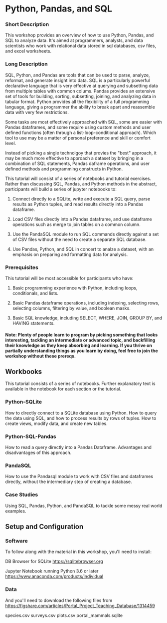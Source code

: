 # Python, Pandas, and SQL

### Short Description

This workshop provides an overview of how to use Python, Pandas, and SQL to analyze data. It's aimed at programmers, analysts,
and data scientists who work with relational data stored in sql databases, csv files, and excel worksheets. 

### Long Description

SQL, Python, and Pandas are tools that can be used to parse, analyze, reformat, and generate insight into data. SQL is a particularly powerful declarative language that is very effective at querying and subsetting data from multiple tables with common colums. Pandas provides an extensive set of tools for building, sorting, subsetting, joining, and analyzing data in tabular format. Python provides all the flexibility of a full programming language, giving a programmer the ability to break apart and reassemble data with very few restrictions. 

Some tasks are most effectively approached with SQL, some are easier with Pandas dataframes, and some require using custom methods and user defined functions (often through a list-loop-conditional approach). Which tool to use may be a matter of personal preference and skill or comfort level. 

Instead of picking a single technolgoy that provies the "best" approach, it may be much more effective to approach a dataset by bringing in a combination of SQL statements, Pandas daframe operations, and user defined methods and programming constructs in Python.

This tutorial will consist of a series of notebooks and tutorial exercises. Rather than discussing SQL, Pandas, and Python methods in the abstract, participants will build a series of jupyter notebooks to:

1. Connect directly to a SQLite, write and execute a SQL query, parse results as Python tuples, and read results directly into a Pandas dataframe.

2. Load CSV files directly into a Pandas dataframe, and use dataframe operations such as merge to join tables on a common column.

3. Use the PandaSQL module to run SQL commands directly against a set of CSV files without the need to create a separate SQL database.

4. Use Pandas, Python, and SQL in concert to analze a dataset, with an emphasis on preparing and formatting data for analysis.

### Prerequisites

This tutorial will be most accessible for participants who have:

1. Basic programming experience with Python, including loops, conditionals, and lists. 

2. Basic Pandas dataframe operations, including indexing, selecting rows, selecting columns, filtering by value, and boolean masks. 

3. Basic SQL knowledge, including SELECT, WHERE, JOIN, GROUP BY, and HAVING statements.

#### Note: Plenty of people learn to program by picking something that looks interesting, tackling an intermediate or advanced topic, and backfilling their knowledge as they keep absorbing and learning. If you thrive on partially understanding things as you learn by doing, feel free to join the workshop without these prereqs. 

## Workbooks

This tutorial consists of a series of notebooks. Further explanatory text is available in the notebook for each section or the tutorial. 

### Python-SQLite

How to directly connect to a SQLite database using Python. How to query the data using SQL, and how to process results by rows of tuples. How to create views, modify data, and create new tables.

### Python-SQL-Pandas

How to read a query directly into a Pandas Dataframe. Advantages and disadvantages of this approach.

### PandaSQL

How to use the Pandasql module to work with CSV files and dataframes directly, without the intermediary step of creating a database.

### Case Studies

Using SQL, Pandas, Python, and PandaSQL to tackle some messy real world examples.

## Setup and Configuration

### Software

To follow along with the material in this workshop, you'll need to install:

DB Browser for SQLite
https://sqlitebrowser.org

Jupyter Notebook running Python 3.6 or later
https://www.anaconda.com/products/individual

### Data

And you'll need to download the following files from https://figshare.com/articles/Portal_Project_Teaching_Database/1314459


species.csv
surveys.csv
plots.csv
portal_mammals.sqlite

